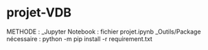 # projet-VDB

METHODE :
_Jupyter Notebook : fichier projet.ipynb
_Outils/Package nécessaire : python -m pip install -r requirement.txt


